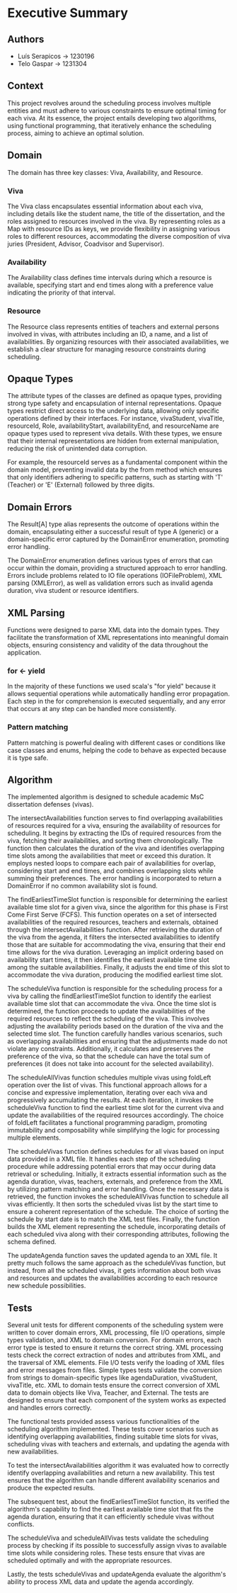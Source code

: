 # Executive Summary

## Authors
- Luís Serapicos -> 1230196
- Telo Gaspar -> 1231304

## Context


This project revolves around the scheduling process involves multiple entities and must adhere to various constraints to ensure optimal timing for each viva. At its essence, the project entails developing two algorithms, using functional programming, that iteratively enhance the scheduling process, aiming to achieve an optimal solution.

## Domain

The domain has three key classes: Viva, Availability, and Resource.

### Viva
The Viva class encapsulates essential information about each viva, including details like the student name, the title of the dissertation, and the roles assigned to resources involved in the viva. By representing roles as a Map with resource IDs as keys, we provide flexibility in assigning various roles to different resources, accommodating the diverse composition of viva juries (President, Advisor, Coadvisor and Supervisor).

### Availability
The Availability class defines time intervals during which a resource is available, specifying start and end times along with a preference value indicating the priority of that interval.

### Resource
The Resource class represents entities of teachers and external persons involved in vivas, with attributes including an ID, a name, and a list of availabilities. By organizing resources with their associated availabilities, we establish a clear structure for managing resource constraints during scheduling. 


## Opaque Types

The attribute types of the classes are defined as opaque types, providing strong type safety and encapsulation of internal representations. Opaque types restrict direct access to the underlying data, allowing only specific operations defined by their interfaces. For instance, vivaStudent, vivaTitle, resourceId, Role, availabilityStart, availabilityEnd, and resourceName are opaque types used to represent viva details. With these types, we ensure that their internal representations are hidden from external manipulation, reducing the risk of unintended data corruption.

For example, the resourceId serves as a fundamental component within the domain model, preventing invalid data by the from method which ensures that only identifiers adhering to specific patterns, such as starting with 'T' (Teacher) or 'E' (External) followed by three digits.


## Domain Errors

The Result[A] type alias represents the outcome of operations within the domain, encapsulating either a successful result of type A (generic) or a domain-specific error captured by the DomainError enumeration, promoting error handling.

The DomainError enumeration defines various types of errors that can occur within the domain, providing a structured approach to error handling. Errors include problems related to IO file operations (IOFileProblem), XML parsing (XMLError), as well as validation errors such as invalid agenda duration, viva student or resource identifiers.


## XML Parsing
Functions were designed to parse XML data into the domain types. They facilitate the transformation of XML representations into meaningful domain objects, ensuring consistency and validity of the data throughout the application.

### for <- yield
In the majority of these functions we used scala's "for yield" because it allows sequential operations while automatically handling error propagation. Each step in the for comprehension is executed sequentially, and any error that occurs at any step can be handled more consistently.

### Pattern matching
Pattern matching is powerful dealing with different cases or conditions like case classes and enums, helping the code to behave as expected because it is type safe.


## Algorithm
The implemented algorithm is designed to schedule academic MsC dissertation defenses (vivas).

The intersectAvailabilities function serves to find overlapping availabilities of resources required for a viva, ensuring the availability of resources for scheduling. It begins by extracting the IDs of required resources from the viva, fetching their availabilities, and sorting them chronologically. The function then calculates the duration of the viva and identifies overlapping time slots among the availabilities that meet or exceed this duration. It employs nested loops to compare each pair of availabilities for overlap, considering start and end times, and combines overlapping slots while summing their preferences. The error handling is incorporated to return a DomainError if no common availability slot is found.

The findEarliestTimeSlot function is responsible for determining the earliest available time slot for a given viva, since the algorithm for this phase is First Come First Serve (FCFS). This function operates on a set of intersected availabilities of the required resources, teachers and externals, obtained through the intersectAvailabilities function. After retrieving the duration of the viva from the agenda, it filters the intersected availabilities to identify those that are suitable for accommodating the viva, ensuring that their end time allows for the viva duration. Leveraging an implicit ordering based on availability start times, it then identifies the earliest available time slot among the suitable availabilities. Finally, it adjusts the end time of this slot to accommodate the viva duration, producing the modified earliest time slot.

The scheduleViva function is responsible for the scheduling process for a viva by calling the findEarliestTimeSlot function to identify the earliest available time slot that can accommodate the viva. Once the time slot is determined, the function proceeds to update the availabilities of the required resources to reflect the scheduling of the viva. This involves adjusting the availability periods based on the duration of the viva and the selected time slot. The function carefully handles various scenarios, such as overlapping availabilities and ensuring that the adjustments made do not violate any constraints. Additionally, it calculates and preserves the preference of the viva, so that the schedule can have the total sum of preferences (it does not take into account for the selected availability).

The scheduleAllVivas function schedules multiple vivas using foldLeft operation over the list of vivas. This functional approach allows for a concise and expressive implementation, iterating over each viva and progressively accumulating the results. At each iteration, it invokes the scheduleViva function to find the earliest time slot for the current viva and update the availabilities of the required resources accordingly. The choice of foldLeft facilitates a functional programming paradigm, promoting immutability and composability while simplifying the logic for processing multiple elements.

The scheduleVivas function defines schedules for all vivas based on input data provided in a XML file. It handles each step of the scheduling procedure while addressing potential errors that may occur during data retrieval or scheduling. Initially, it extracts essential information such as the agenda duration, vivas, teachers, externals, and preference from the XML by utilizing pattern matching and error handling. Once the necessary data is retrieved, the function invokes the scheduleAllVivas function to schedule all vivas efficiently. It then sorts the scheduled vivas list by the start time to ensure a coherent representation of the schedule. The choice of sorting the schedule by start date is to match the XML test files. Finally, the function builds the XML element representing the schedule, incorporating details of each scheduled viva along with their corresponding attributes, following the schema defined.

The updateAgenda function saves the updated agenda to an XML file. It pretty much follows the same approach as the scheduleVivas function, but instead, from all the scheduled vivas, it gets information about both vivas and resources and updates the availabilities according to each resource new schedule possibilities.


## Tests
Several unit tests for different components of the scheduling system were written to cover domain errors, XML processing, file I/O operations, simple types validation, and XML to domain conversion. For domain errors, each error type is tested to ensure it returns the correct string. XML processing tests check the correct extraction of nodes and attributes from XML, and the traversal of XML elements. File I/O tests verify the loading of XML files and error messages from files. Simple types tests validate the conversion from strings to domain-specific types like agendaDuration, vivaStudent, vivaTitle, etc. XML to domain tests ensure the correct conversion of XML data to domain objects like Viva, Teacher, and External. The tests are designed to ensure that each component of the system works as expected and handles errors correctly.

The functional tests provided assess various functionalities of the scheduling algorithm implemented. These tests cover scenarios such as identifying overlapping availabilities, finding suitable time slots for vivas, scheduling vivas with teachers and externals, and updating the agenda with new availabilities.

To test the intersectAvailabilities algorithm it was evaluated how to correctly identify overlapping availabilities and return a new availability. This test ensures that the algorithm can handle different availability scenarios and produce the expected results.

The subsequent test, about the findEarliestTimeSlot function, its verified the algorithm's capability to find the earliest available time slot that fits the agenda duration, ensuring that it can efficiently schedule vivas without conflicts.

The scheduleViva and scheduleAllVivas tests validate the scheduling process by checking if its possible to successfully assign vivas to available time slots while considering roles. These tests ensure that vivas are scheduled optimally and with the appropriate resources.

Lastly, the tests scheduleVivas and updateAgenda evaluate the algorithm's ability to process XML data and update the agenda accordingly.

